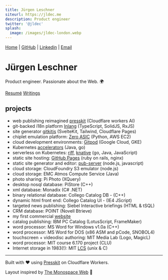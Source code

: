 ```yaml
---
title: Jürgen Leschner
siteurl: https://jldec.me
description: Product engineer
twitter: '@jldec'
splash:
  image: /images/jldec-london.webp
---
```

[Home](/) | [GitHub](https://github.com/jldec "GitHub: https://github.com/jldec") | [Linkedin](https://www.linkedin.com/in/jldec/ "Linkedin: https://www.linkedin.com/in/jldec/") | [Email](mailto:jurgen@jldec.me "Email me at jurgen@jldec.me")

# Jürgen Leschner
Product engineer. Passionate about the Web. 🌍

<a class="button" href="/resume">Resumé</a>
<a class="button" href="/blog">Writings</a>

## projects

- web publishing reimagined [presskit](https://github.com/jldec/presskit/) (Cloudflare workers AI)
- git-backed i18n platform [Inlang](https://inlang.com/) (TypeScript, SolidJS, RxJS)
- site generator [gitkitjs](https://gitkitjs.dev/) (SvelteKit, Tailwind, Cloudflare Pages)
- chiplet emulation platform: [Zero ASIC](https://www.zeroasic.com/emulation) (Python, AWS EC2)
- cloud development environments: [Gitpod](https://www.gitpod.io/cde) (Google Cloud, GKE)
- Kubernetes [accelerators](https://docs.vmware.com/en/Application-Accelerator-for-VMware-Tanzu/index.html) (Java, go)
- serverless on Kubernetes: [riff](https://projectriff.io), [knative](https://knative.dev/docs/concepts/) (go, Java, JavaScript)
- static site hosting: [GitHub Pages](https://pages.github.com) (ruby on rails, nginx)
- static site generator and editor: [pub-server](https://github.com/jldec/pub-server) (node.js, javascript)
- cloud storage: CloudFoundry S3 emulator (node.js)
- cloud storage: EMC Atmos Compute Service (Java)
- photo sharing: Pi Photo (XQuery)
- desktop nosql database: PiStore (C++)
- xml database: Monadix (C# .NET)
- binary relational database: Collego Catalog DB -  (C++)
- dynamic html front end: Collego Catalog UI - (IE4 JScript)
- targeted news publishing: Siebel Interactive briefings (HTML & tSQL)
- CRM database: POINT (Novell Btrieve)
- my first commercial [website](https://web.archive.org/web/19961222064651/https://www.fmctraining.com/)
- catalog publishing: IBM PC Catalog (LotusScript, FrameMaker)
- word processor: MS Word for Windows v1.0a (C++)
- word processor: MS Word for DOS (x86 ASM and pCode, SNOBOL4)
- touchscreen + videodisc authoring: MIT Media Lab (Logo, MagicL)
- word processor: MIT course 6.170 project (CLU)
- Internet storage in 1983(!): MIT [LCS](https://web.mit.edu/Saltzer/www/publications/endtoend/endtoend.pdf) (unix & C)

---
Built with ❤️ using [Presskit](https://github.com/jldec/presskit/) on Cloudflare Workers.

Layout inspired by [The Monospace Web](https://owickstrom.github.io/the-monospace-web/) 🙏
